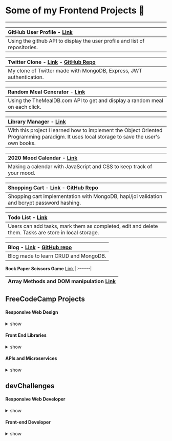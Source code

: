 # Some of my Frontend Projects :rocket:
---

|**GitHub User Profile** - [Link](https://github.com/ezzep66/github-profile-api)|
|:------|
|Using the github API to display the user profile and list of repositories.|


|**Twitter Clone** -  [Link](https://quiet-wave-46430.herokuapp.com/) - [GitHub Repo](https://github.com/ezzep66/twita-clone)|
|:------|
|My clone of Twitter made with MongoDB, Express, JWT authentication.|


|**Random Meal Generator** - [Link](https://github.com/ezzep66/random-meal-generator)|
|:------|
|Using the TheMealDB.com API to get and display a random meal on each click.|


|**Library Manager** - [Link](https://github.com/ezzep66/library-local-storage)|
|:------|
|With this project I learned how to implement the Object Oriented Programming paradigm. It uses local storage to save the user's own books.|


|**2020 Mood Calendar** - [Link](https://github.com/ezzep66/mood-tracker)|
|:------|
|Making a calendar with JavaScript and CSS to keep track of your mood.|


|**Shopping Cart** - [Link](https://aqueous-meadow-37744.herokuapp.com/) - [GitHub Repo](https://github.com/ezzep66/shopping-cart)|
|:------|
|Shopping cart implementation with MongoDB, hapi/joi validation and bcrypt password hashing.|


|**Todo List** - [Link](https://github.com/ezzep66/todo-js)|
|:------|
|Users can add tasks, mark them as completed, edit and delete them. Tasks are store in local storage.|


|**Blog** - [Link](https://obscure-hollows-19823.herokuapp.com/) - [GitHub repo](https://github.com/ezzep66/crud-blog)|
|:------|
|Blog made to learn CRUD and MongoDB.|

**Rock Paper Scissors Game** [Link](https://github.com/ezzep66/rock-paper-scissors)
|:------|

|**Array Methods and DOM manipulation** [Link](https://github.com/ezzep66/DOM-Array-Methods)|
|:------|

## FreeCodeCamp Projects

#### Responsive Web Design

<details><summary>show</summary>  
  
[Tribute Page](https://codepen.io/ezequiel_/full/WmYYYB)

[Contact Form](https://codepen.io/ezequiel_/full/jJdPgz)

[Landing Page](https://codepen.io/ezequiel_/full/EMJjYW)

[Technical Documentation](https://codepen.io/ezequiel_/full/ZPNedE)
</details>

#### Front End Libraries

<details><summary>show</summary>
  
  [Random Quote Machine](https://codepen.io/ezequiel_/full/zgoJQX) [w/React](https://ecaste-quotes.vercel.app/) 
  
  [Markdown Previewer](https://github.com/EzequielCaste/react-markdown-previewer)
  
  [Drum Machine](https://github.com/EzequielCaste/react-drum-machine)
  
  [JavaScript Calculator](https://github.com/EzequielCaste/react-calculator)
  
  [Pomodoro Clock](https://github.com/EzequielCaste/react-pomodoro-clock)
  
  </details>
  
#### APIs and Microservices

<details><summary>show</summary>
  
  [Timestamp Microservice](https://github.com/EzequielCaste/Timestamp-Microservice)  
  
  [Request Header Parser](https://github.com/EzequielCaste/Request-Header-Parser-Microservice)
  
  [URL Shortener](https://github.com/EzequielCaste/microurl-api)
  
  [Exercise Tracker](https://github.com/EzequielCaste/Exercise-Tracker)
  
  [File Metadata](https://github.com/EzequielCaste/File-Metadata-Microservice)
  
  </details>
  
## devChallenges

#### Responsive Web Developer

<details><summary>show</summary>
  
  [404 Not Found](https://github.com/EzequielCaste/404-not-found-challenge)  
  
  [My Team](https://github.com/EzequielCaste/my-team-page)
  
  [Interior Consultant](https://github.com/EzequielCaste/interior-consultant)
  
  [Recipe Page](https://github.com/EzequielCaste/recipe-page-challenge)
  
  [My Gallery](https://github.com/EzequielCaste/my-gallery-challenge)
  
  [Checkout Page](https://github.com/EzequielCaste/checkout-page-challenge)
    
  [My Homepage](https://github.com/EzequielCaste/homepage-challenge)
  
  [My Portfolio](https://github.com/EzequielCaste/my-portfolio-React)
  
  </details>

#### Front-end Developer

<details><summary>show</summary>  
  
  [Button component](https://react-button-component.vercel.app/)
  
  [Input component](https://react-reusable-input-ezequielcaste.vercel.app/)
  
  [Windbnb]()
  
  </details>
